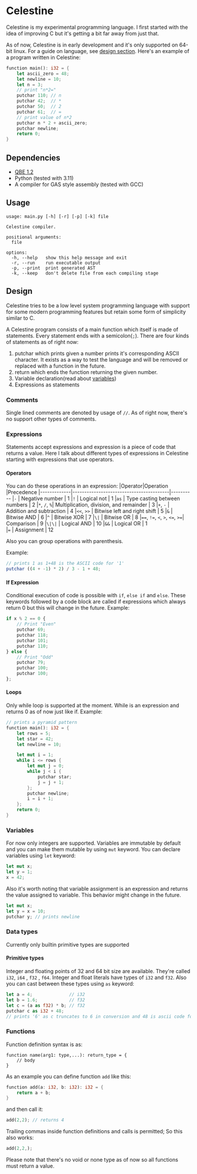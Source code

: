 # Celestine
Celestine is my experimental programming language. I first started with the idea of improving C but it's getting a bit far away from just that.

As of now, Celestine is in early development and it's only supported on 64-bit linux. For a guide on language, see [design section](#design).
Here's an example of a program written in Celestine:
```rust
function main(): i32 = {
    let ascii_zero = 48;
    let newline = 10;
    let n = 3;
    // print "n*2=" 
    putchar 110; // n
    putchar 42;  // *
    putchar 50;  // 2
    putchar 61;  // =
    // print value of n*2
    putchar n * 2 + ascii_zero;
    putchar newline;
    return 0;
}
```

## Dependencies
- [QBE 1.2](https://c9x.me/compile/)
- Python (tested with 3.11)
- A compiler for GAS style assembly (tested with GCC)

## Usage
```console
usage: main.py [-h] [-r] [-p] [-k] file

Celestine compiler.

positional arguments:
  file

options:
  -h, --help   show this help message and exit
  -r, --run    run executable output
  -p, --print  print generated AST
  -k, --keep   don't delete file from each compiling stage
```

## Design
Celestine tries to be a low level system programming language with support for some modern programming features but retain some form of simplicity similar to C.

A Celestine program consists of a main function which itself is made of statements. Every statement ends with a semicolon(`;`). There are four kinds of statements as of right now:
1. putchar which prints given a number prints it's corresponding ASCII character. It exists as a way to test the language and will be removed or replaced with a function in the future.
2. return which ends the function returning the given number.
3. Variable declaration(read about [variables](#variables))
4. Expressions as statements

### Comments
Single lined comments are denoted by usage of `//`.
As of right now, there's no support other types of comments.

### Expressions
Statements accept expressions and expression is a piece of code that returns a value. Here I talk about different types of expressions in Celestine starting with expressions that use operators.

#### Operators

You can do these operations in an expression:
|Operator|Operation                                     |Precedence
|-------------|-----------------------------------------|----------
|`-`          | Negative number                         | 1
|`!`          | Logical not                             | 1
|`as`         | Type casting between numbers            | 2
|`*`, `/`, `%`| Multiplication, division, and remainder | 3
|`+`, `-`     | Addition and subtraction                | 4
|`<<`, `>>`   | Bitwise left and right shift            | 5
|`&`          | Bitwise AND                             | 6
|`^`          | Bitwise XOR                             | 7
|`\|`         | Bitwise OR                              | 8
|`==`, `!=`, `<`, `>`, `<=`, `>=`| Comparison           | 9
|`\|\|`       | Logical AND                             | 10
|`&&`         | Logical OR                              | 1  
|`=`          | Assignment                              | 12

Also you can group operations with parenthesis.

Example:
```ts
// prints 1 as 1+48 is the ASCII code for '1'
putchar ((4 + -1) * 2) / 3 - 1 + 48;
```
#### If Expression
Conditional execution of code is possible with `if`, `else if` and `else`. These keywords followed by a code block are called if expressions which always return 0 but this will change in the future. Example:
```ts
if x % 2 == 0 {
    // Print "Even"
    putchar 69;
    putchar 118;
    putchar 101;
    putchar 110;
} else {
    // Print "Odd"
    putchar 79;
    putchar 100;
    putchar 100;
};
```
#### Loops
Only while loop is supported at the moment. While is an expression and returns 0 as of now just like if. Example:
```rust
// prints a pyramid pattern
function main(): i32 = {
    let rows = 5;
    let star = 42;
    let newline = 10;

    let mut i = 1;
    while i <= rows {
        let mut j = 0;
        while j < i {
            putchar star;
            j = j + 1;
        };
        putchar newline;
        i = i + 1;
    };
    return 0;
}
```
### Variables
For now only integers are supported. Variables are immutable by default and you can make them mutable by using `mut` keyword. You can declare variables using `let` keyword:

```rust
let mut x;
let y = 1;
x = 42;
```

Also it's worth noting that variable assignment is an expression and returns the value assigned to variable. This behavior might change in the future.
```rust
let mut x;
let y = x = 10;
putchar y; // prints newline
```
### Data types
Currently only builtin primitive types are supported

#### Primitive types
Integer and floating points of 32 and 64 bit size are available. They're  called `i32`, `i64` , `f32` , `f64`. Integer and float literals have types of `i32` and `f32`. Also you can cast between these types using `as` keyword:
```rust
let a = 4;              // i32
let b = 1.6;            // f32
let c = (a as f32) * b; // f32
putchar c as i32 + 48;  
// prints '6' as c truncates to 6 in conversion and 48 is ascii code fore 0
```

### Functions
Function definition syntax is as:
```
function name(arg1: type,...): return_type = {
    // body
}
```
As an example you can define function `add` like this:
```rust
function add(a: i32, b: i32): i32 = {
    return a + b;
}
```
and then call it:
```rust
add(2,2); // returns 4
```
Trailing commas inside function definitions and calls is permitted; So this also works:
```rust
add(2,2,);
```
Please note that there's no void or none type as of now so all functions must return a value.